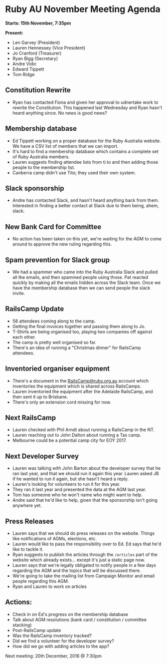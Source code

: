 # Ruby AU November Meeting Agenda

**Starts: 15th November, 7:35pm**

**Present:**

* Len Garvey (President)
* Lauren Hennessey (Vice President)
* Jo Cranford (Treasurer)
* Ryan Bigg (Secretary)
* Andre Vidic
* Edward Tippett
* Tom Ridge

## Constitution Rewrite

* Ryan has contacted Fiona and given her approval to udnertake work to rewrite the Constitution. This happened last Wednesday and Ryan hasn't heard anything since. No news is good news?

## Membership database

* Ed Tippett working on a proper database for the Ruby Australia website. We have a CSV list of members that we can import.
* It's hard to find a membership database which contains a complete set of Ruby Australia members.
* Lauren suggests finding attendee lists from ti.to and then adding those people to the membership list.
* Canberra camp didn't use Tito; they used their own system.

## Slack sponsorship

* Andre has contacted Slack, and hasn't heard anything back from them. Interested in finding a better contact at Slack due to them being, ahem, slack.

## New Bank Card for Committee

* No action has been taken on this yet, we're waiting for the AGM to come around to approve the new ruling regarding this.

## Spam prevention for Slack group

* We had a spammer who came into the Ruby Australia Slack and pulled all the emails, and then spammed people using those. Pat reacted quickly by making all the emails hidden across the Slack team. Once we have the membership database then we can send people the slack invite.

## RailsCamp Update

* 58 attendees coming along to the camp.
* Getting the final invoices together and passing them along to Jo.
* T-Shirts are being organised too, playing two companies off against each other.
* The camp is pretty well organised so far.
* There's an idea of running a "Christmas dinner" for RailsCamp attendees.

## Inventoried organiser equipment

* There's a document in the RailsCamp@ruby.org.au account which inventories the equipment which is shared across RailsCamps.
* Lauren inventoried the equipment after the Adelaide RailsCamp, and then sent it up to Brisbane.
* There's only an extension cord missing for now.

## Next RailsCamp

* Lauren checked with Phil Arndt about running a RailsCamp in the NT.
* Lauren reaching out to John Dalton about running a Tas camp.
* Melbourne could be a potential camp city for EOY 2017.

## Next Developer Survey

* Lauren was talking with John Barton about the developer survey that he ran last year, and that we should run it again this year. Lauren asked JB if he wanted to run it again, but she hasn't heard a reply.
* Lauren's looking for volunteers to run it for this year.
* They ran it last year and presented the data at the AGM last year.
* Tom has someone who he won't name who might want to help.
* Andre said that he'd like to help, given that the sponsorship isn't going anywhere yet.

## Press Releases

* Lauren says that we should do press releases on the website. Things like notifications of AGMs, elections, etc.
* Lauren would like to pass the responsibility over to Ed. Ed says that he'd like to tackle it.
* Ryan suggests to publish the articles through the `/articles` part of the website which already exists... except it's just a static page now.
* Lauren says that we're legally obligated to notify people in a few days regarding the AGM and the topics that will be discussed there.
* We're going to take the mailing list from Campaign Monitor and email people regarding this AGM.
* Ryan and Lauren to work on articles

## Actions:

* Check in on Ed's progress on the membership database
* Talk about AGM resolutions (bank card / constitution / committee stacking)
* Post-RailsCamp update
* Was the RailsCamp inventory tracked?
* Did we find a volunteer for the developer survey?
* How did we go with adding articles to the app?


Next meeting: 20th December, 2016 @ 7:30pm
